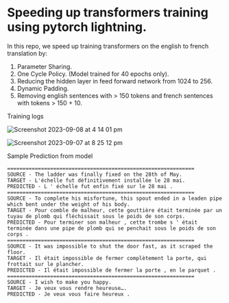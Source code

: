 
# Speeding up transformers training using pytorch lightning.


In this repo, we speed up training transformers on the english to french translation by:

1. Parameter Sharing.
2. One Cycle Policy. (Model trained for 40 epochs only).
3. Reducing the hidden layer in feed forward network from 1024 to 256.
4. Dynamic Padding.
5. Removing english sentences with > 150 tokens and french sentences with tokens > 150 + 10.


Training logs

![Screenshot 2023-09-08 at 4 14 01 pm](https://github.com/santule/ERA/assets/20509836/f11e7c11-a050-466e-aa76-7bc0832fdabe)

 
![Screenshot 2023-09-07 at 8 25 12 pm](https://github.com/santule/ERA/assets/20509836/9bb4f104-d157-42fa-b7e3-2c975d541334)

Sample Prediction from model

```
=============================================================
SOURCE - The ladder was finally fixed on the 28th of May.
TARGET - L'échelle fut définitivement installée le 28 mai.
PREDICTED - L ' échelle fut enfin fixé sur le 28 mai .
=============================================================
SOURCE - To complete his misfortune, this spout ended in a leaden pipe which bent under the weight of his body.
TARGET - Pour comble de malheur, cette gouttière était terminée par un tuyau de plomb qui fléchissait sous le poids de son corps.
PREDICTED - Pour terminer son malheur , cette trombe s ' était terminée dans une pipe de plomb qui se penchait sous le poids de son corps .
=============================================================
SOURCE - It was impossible to shut the door fast, as it scraped the floor.
TARGET - Il était impossible de fermer complètement la porte, qui frottait sur le plancher.
PREDICTED - Il était impossible de fermer la porte , en le parquet .
=============================================================
SOURCE - I wish to make you happy.
TARGET - Je veux vous rendre heureuse….
PREDICTED - Je veux vous faire heureux .

```
